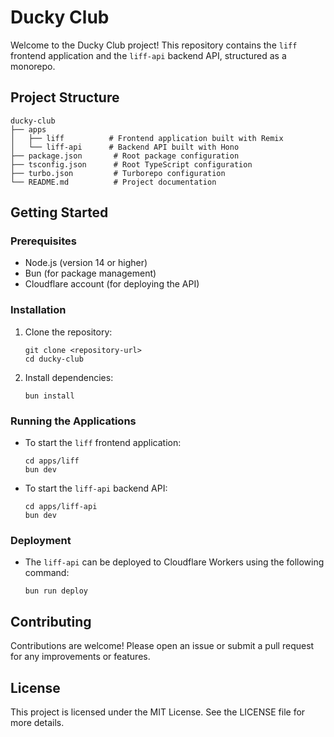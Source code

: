 # Ducky Club

Welcome to the Ducky Club project! This repository contains the `liff` frontend application and the `liff-api` backend API, structured as a monorepo.

## Project Structure

```
ducky-club
├── apps
│   ├── liff          # Frontend application built with Remix
│   └── liff-api      # Backend API built with Hono
├── package.json       # Root package configuration
├── tsconfig.json      # Root TypeScript configuration
├── turbo.json         # Turborepo configuration
└── README.md          # Project documentation
```

## Getting Started

### Prerequisites

- Node.js (version 14 or higher)
- Bun (for package management)
- Cloudflare account (for deploying the API)

### Installation

1. Clone the repository:
   ```
   git clone <repository-url>
   cd ducky-club
   ```

2. Install dependencies:
   ```
   bun install
   ```

### Running the Applications

- To start the `liff` frontend application:
  ```
  cd apps/liff
  bun dev
  ```

- To start the `liff-api` backend API:
  ```
  cd apps/liff-api
  bun dev
  ```

### Deployment

- The `liff-api` can be deployed to Cloudflare Workers using the following command:
  ```
  bun run deploy
  ```

## Contributing

Contributions are welcome! Please open an issue or submit a pull request for any improvements or features.

## License

This project is licensed under the MIT License. See the LICENSE file for more details.